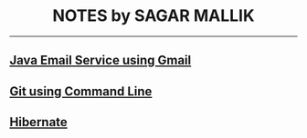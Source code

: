 <div align="center">
<h1>NOTES by SAGAR MALLIK</h1>
</div>
<hr>

## [Java Email Service using Gmail](Topics/Java_Email_Service_using_Gmail.md)
## [Git using Command Line](Topics/Git_Note.md)
## [Hibernate](Topics/Hibernate_Note.md)
